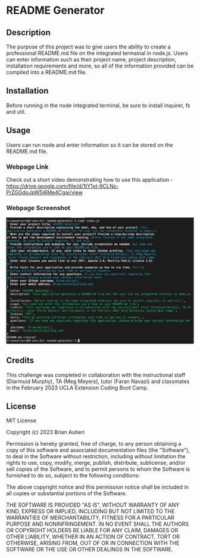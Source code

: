 # README Generator

## Description

The purpose of this project was to give users the ability to create a professional README.md file on the integrated termainal in node.js. Users can enter information such as their project name, project description, installation requirements and more, so all of the information provided can be compiled into a README.md file.

## Installation

Before running in the node integrated terminal, be sure to install inquirer, fs and util.

## Usage

Users can run node and enter information so it can be stored on the README.md file.

### Webpage Link

Check out a short video demonstrating how to use this application - https://drive.google.com/file/d/1tY1xt-9CLNs-PrZGGdoJpW5i6Me4Cgaj/view

### Webpage Screenshot

![alt text](readmeScreenshot.png)

## Credits

This challenge was completed in collaboration with the instructional staff (Diarmuid Murphy), TA (Meg Meyers), tutor (Faran Navazi) and classmates in the February 2023 UCLA Extension Coding Boot Camp.

## License

MIT License

Copyright (c) 2023 Brian Autieri

Permission is hereby granted, free of charge, to any person obtaining a copy of this software and associated documentation files (the "Software"), to deal in the Software without restriction, including without limitation the rights to use, copy, modify, merge, publish, distribute, sublicense, and/or sell copies of the Software, and to permit persons to whom the Software is furnished to do so, subject to the following conditions:

The above copyright notice and this permission notice shall be included in all copies or substantial portions of the Software.

THE SOFTWARE IS PROVIDED "AS IS", WITHOUT WARRANTY OF ANY KIND, EXPRESS OR IMPLIED, INCLUDING BUT NOT LIMITED TO THE WARRANTIES OF MERCHANTABILITY, FITNESS FOR A PARTICULAR PURPOSE AND NONINFRINGEMENT. IN NO EVENT SHALL THE AUTHORS OR COPYRIGHT HOLDERS BE LIABLE FOR ANY CLAIM, DAMAGES OR OTHER LIABILITY, WHETHER IN AN ACTION OF CONTRACT, TORT OR OTHERWISE, ARISING FROM, OUT OF OR IN CONNECTION WITH THE SOFTWARE OR THE USE OR OTHER DEALINGS IN THE SOFTWARE.
